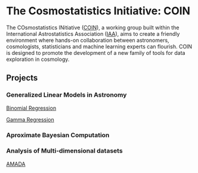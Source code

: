 # The Cosmostatistics Initiative: COIN

The COsmostatistics INitiative ([COIN](https://asaip.psu.edu/organizations/iaa/iaa-working-group-of-cosmostatistics/)), a working group built within the International Astrostatistics Association
([IAA](https://asaip.psu.edu/organizations/iaa/international-astrostatistics-association-overview
)), aims to create a friendly environment where hands-on collaboration between astronomers,
cosmologists, statisticians and machine learning experts can flourish. COIN is designed to
promote the development of a new family of tools for data exploration in cosmology. 


## Projects 

### Generalized Linear Models in Astronomy

[Binomial Regression](http://adsabs.harvard.edu/abs/2014arXiv1409.7696D)

[Gamma Regression](http://adsabs.harvard.edu/abs/2015A%26C....10...61E)


### Aproximate Bayesian Computation

### Analysis of Multi-dimensional datasets

[AMADA](http://rafaelsdesouza.github.io/AMADA/)

